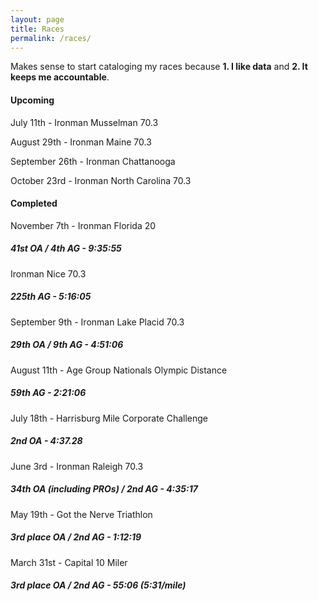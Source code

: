 ```yaml
---
layout: page
title: Races
permalink: /races/
---
```


Makes sense to start cataloging my races because **1. I like data** and **2. It keeps me accountable**.

#### **Upcoming** ###

July 11th - Ironman Musselman 70.3

August 29th - Ironman Maine 70.3

September 26th - Ironman Chattanooga

October 23rd - Ironman North Carolina 70.3

#### **Completed** ###

November 7th - Ironman Florida 20
##### *41st OA / 4th AG - 9:35:55* #####



Ironman Nice 70.3 
##### *225th AG - 5:16:05* ##### 

September 9th - Ironman Lake Placid 70.3 
##### *29th OA / 9th AG - 4:51:06* #####

August 11th - Age Group Nationals Olympic Distance 
##### *59th AG - 2:21:06* #####

July 18th - Harrisburg Mile Corporate Challenge
##### *2nd OA - 4:37.28* #####

June 3rd - Ironman Raleigh 70.3
##### *34th OA (including PROs) / 2nd AG - 4:35:17* #####

May 19th - Got the Nerve Triathlon
##### *3rd place OA / 2nd AG - 1:12:19* #####

March 31st - Capital 10 Miler
##### *3rd place OA / 2nd AG - 55:06 (5:31/mile)* #####
<!--stackedit_data:
eyJoaXN0b3J5IjpbNzAyMjY2NzQxLDM1OTQzODc0NywxNDI0OT
kzNjU1LDIzMDE2Mzk2OV19
-->